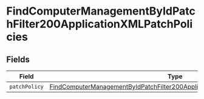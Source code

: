 # FindComputerManagementByIdPatchFilter200ApplicationXMLPatchPolicies


## Fields

| Field                                                                                                                                                                                       | Type                                                                                                                                                                                        | Required                                                                                                                                                                                    | Description                                                                                                                                                                                 |
| ------------------------------------------------------------------------------------------------------------------------------------------------------------------------------------------- | ------------------------------------------------------------------------------------------------------------------------------------------------------------------------------------------- | ------------------------------------------------------------------------------------------------------------------------------------------------------------------------------------------- | ------------------------------------------------------------------------------------------------------------------------------------------------------------------------------------------- |
| `patchPolicy`                                                                                                                                                                               | [FindComputerManagementByIdPatchFilter200ApplicationXMLPatchPoliciesPatchPolicy](../../models/operations/findcomputermanagementbyidpatchfilter200applicationxmlpatchpoliciespatchpolicy.md) | :heavy_minus_sign:                                                                                                                                                                          | N/A                                                                                                                                                                                         |